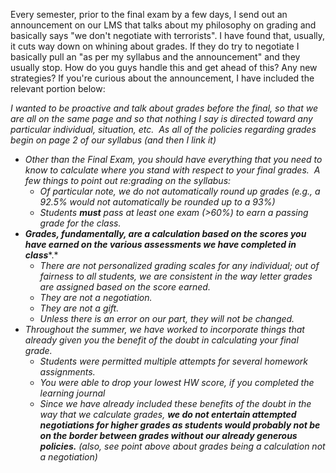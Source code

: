  Every semester, prior to the final exam by a few days, I send out an announcement on our LMS that talks about my philosophy on grading and basically says "we don't negotiate with terrorists".  I have found that, usually, it cuts way down on whining about grades.  If they do try to negotiate I basically pull an "as per my syllabus and the announcement" and they usually stop.  How do you guys handle this and get ahead of this?  Any new strategies?  If you're curious about the announcement, I have included the relevant portion below:

*I wanted to be proactive and talk about grades before the final, so that we are all on the same page and so that nothing I say is directed toward any particular individual, situation, etc.  As all of the policies regarding grades begin on page 2 of our syllabus (and then I link it)*

* *Other than the Final Exam, you should have everything that you need to know to calculate where you stand with respect to your final grades.  A few things to point out re:grading on the syllabus:*
   * *Of particular note, we do not automatically round up grades (e.g., a 92.5% would not automatically be rounded up to a 93%)*
   * *Students* ***must*** *pass at least one exam (>60%) to earn a passing grade for the class.*
* ***Grades, fundamentally, are a calculation based on the scores you have earned on the various assessments we have completed in class****.*
   * *There are not personalized grading scales for any individual; out of fairness to all students, we are consistent in the way letter grades are assigned based on the score earned.*
   * *They are not a negotiation.*
   * *They are not a gift.*
   * *Unless there is an error on our part, they will not be changed.*
* *Throughout the summer, we have worked to incorporate things that already given you the benefit of the doubt in calculating your final grade.*
   * *Students were permitted multiple attempts for several homework assignments.*
   * *You were able to drop your lowest HW score, if you completed the learning journal*
   * *Since we have already included these benefits of the doubt in the way that we calculate grades,* ***we do not entertain attempted negotiations for higher grades as students would probably not be on the border between grades without our already generous policies.***  *(also, see point above about grades being a calculation not a negotiation)*
